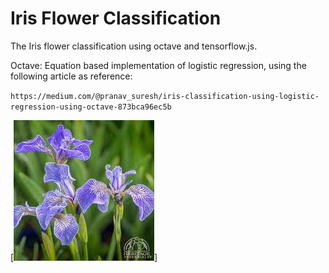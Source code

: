 # Iris Flower Classification


The Iris flower classification using octave and tensorflow.js.

Octave: Equation based implementation of logistic regression, using the following article as reference:

`https://medium.com/@pranav_suresh/iris-classification-using-logistic-regression-using-octave-873bca96ec5b`

[<img src="./images/download.jpeg">]
